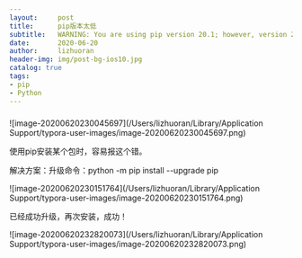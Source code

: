```yaml
---
layout:     post
title:      pip版本太低
subtitle:   WARNING: You are using pip version 20.1; however, version 20.1.1 is available.
date:       2020-06-20
author:     lizhuoran
header-img: img/post-bg-ios10.jpg
catalog: true
tags:
- pip
- Python
---
```

###

![image-20200620230045697](/Users/lizhuoran/Library/Application Support/typora-user-images/image-20200620230045697.png)

使用pip安装某个包时，容易报这个错。

解决方案：升级命令：python -m pip install --upgrade pip

![image-20200620230151764](/Users/lizhuoran/Library/Application Support/typora-user-images/image-20200620230151764.png)

已经成功升级，再次安装，成功！

![image-20200620232820073](/Users/lizhuoran/Library/Application Support/typora-user-images/image-20200620232820073.png)